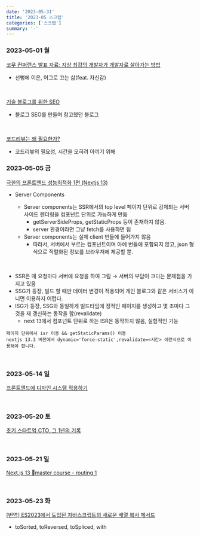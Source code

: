 ```yaml
---
date: '2023-05-31'
title: '2023-05 스크랩'
categories: ['스크랩']
summary: '-'
---
```


### 2023-05-01 월

[코무 컨퍼런스 발표 자료: 지상 최강의 개발자가 개발자로 살아가는 방법](https://velog.io/@juunini/%EC%BD%94%EB%AC%B4-%EC%BB%A8%ED%8D%BC%EB%9F%B0%EC%8A%A4-%EB%B0%9C%ED%91%9C-%EC%9E%90%EB%A3%8C-%EC%A7%80%EC%83%81-%EC%B5%9C%EA%B0%95%EC%9D%98-%EA%B0%9C%EB%B0%9C%EC%9E%90%EA%B0%80-%EA%B0%9C%EB%B0%9C%EC%9E%90%EB%A1%9C-%EC%82%B4%EC%95%84%EA%B0%80%EB%8A%94-%EB%B0%A9%EB%B2%95-nh4orkht)

- 선뻥에 이은, 어그로 끄는 삶(feat. 자신감)

<br>

[기술 블로그를 위한 SEO](https://wormwlrm.github.io/2023/05/07/SEO-for-Technical-Blog.html)

- 블로그 SEO를 만들며 참고했던 블로그

<br>

[코드리뷰는 왜 필요한가?](https://jasonkang14.github.io/others/how-i-started-code-review)

- 코드리뷰의 필요성, 시간을 오히려 아끼기 위해

### 2023-05-05 금

[극한의 프론트엔드 성능최적화 1편 (Nextjs 13)](https://velog.io/@baby_dev/%EA%B7%B9%ED%95%9C%EC%9D%98-%ED%94%84%EB%A1%A0%ED%8A%B8%EC%97%94%EB%93%9C-%EC%84%B1%EB%8A%A5%EC%B5%9C%EC%A0%81%ED%99%94-1%ED%8E%B8-Nextjs-13)

- Server Components

  - Server components는 SSR에서의 top level 페이지 단위로 강제되는 서버 사이드 렌더링을 컴포넌트 단위로 가능하게 만듦
    - getServerSideProps, getStaticProps 등이 존재하지 않음.
    - server 환경이라면 그냥 fetch를 사용하면 됨
  - Server components는 실제 client 번들에 들어가지 않음
    - 따라서, 서버에서 부르는 컴포넌트이며 아예 번들에 포함되지 않고, json 형식으로 직렬화된 정보를 브라우저에 제공할 뿐.

<br>

- SSR은 매 요청마다 서버에 요청을 하여 그림 → 서버의 부담이 크다는 문제점을 가지고 있음
- SSG가 등장, 빌드 할 때만 데이터 변경이 적용되어 개인 블로그와 같은 서비스가 아니면 이용하지 어렵다.
- ISG가 등장, SSG와 동일하게 빌드타임에 정적인 페이지를 생성하고 몇 초마다 그것을 재 갱신하는 동작을 함(revalidate)
  - next 13에서 컴포넌트 단위로 하는 ISR은 동작하지 않음, 실험적인 기능

```
페이지 단위에서 isr 이용 && getStaticParams() 이용
nextjs 13.3 버전에서 dynamic='force-static',revalidate=<시간> 이런식으로 이용해야 합니다.
```

<br>

### 2023-05-14 일

[프론트엔드에 디자인 시스템 적용하기](https://velog.io/@seo__namu/%ED%94%84%EB%A1%A0%ED%8A%B8%EC%97%94%EB%93%9C%EC%97%90-%EB%94%94%EC%9E%90%EC%9D%B8-%EC%8B%9C%EC%8A%A4%ED%85%9C-%EC%A0%81%EC%9A%A9%ED%95%98%EA%B8%B0)

<br>

### 2023-05-20 토

[초기 스타트업 CTO, 그 1년의 기록](https://mexicorea.medium.com/%EC%B4%88%EA%B8%B0-%EC%8A%A4%ED%83%80%ED%8A%B8%EC%97%85-cto-%EA%B7%B8-1%EB%85%84%EC%9D%98-%EA%B8%B0%EB%A1%9D-cb080c7b6507)

<br>

### 2023-05-21 일

[Next.js 13 master course - routing 1](https://velog.io/@jay/Next.js-13-master-course-routing)

<br>

### 2023-05-23 화

[[번역] ES2023에서 도입된 자바스크립트의 새로운 배열 복사 메서드](https://velog.io/@eunbinn/es2023-new-array-copying-methods-javascript)

- toSorted, toReversed, toSpliced, with
